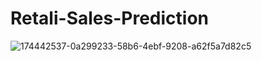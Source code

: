 # Retali-Sales-Prediction

![174442537-0a299233-58b6-4ebf-9208-a62f5a7d82c5](https://user-images.githubusercontent.com/112894345/206712267-9fb9af1f-6ada-4504-9365-993407ac11c6.png)

